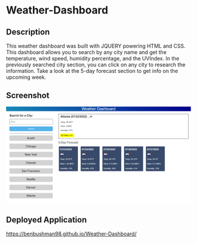 # Weather-Dashboard
## Description
This weather dashboard was built with JQUERY powering HTML and CSS. This dashboard allows you to search by any city name and get the temperature, wind speed, humidity percentage, and the UVIndex. In the previously searched city section, you can click on any city to research the information. Take a look at the 5-day forecast section to get info on the upcoming week.

## Screenshot
![Weather Dashboard.](assets/img/Weather-Dashboard.png)

## Deployed Application
https://benbushman98.github.io/Weather-Dashboard/
